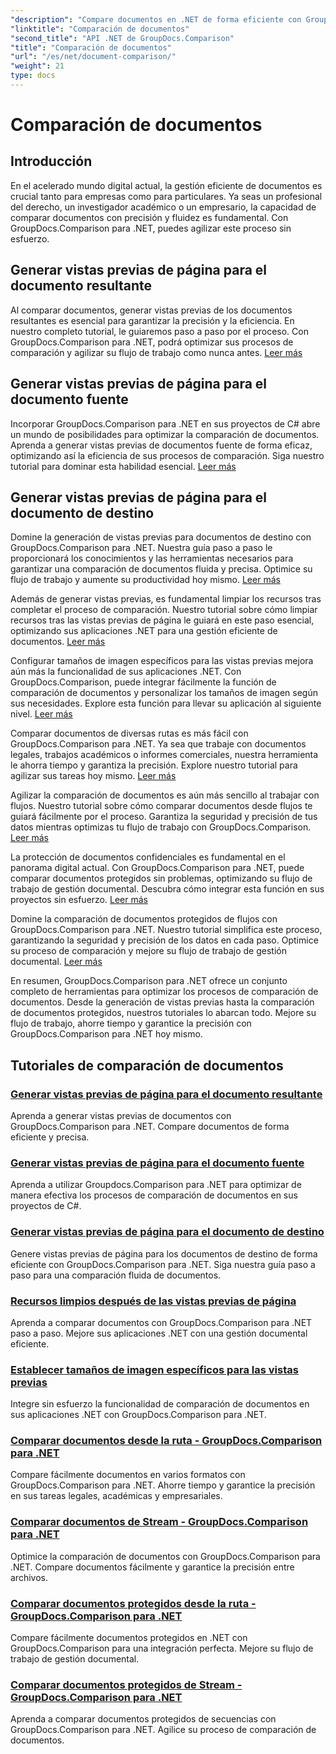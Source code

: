 ```yaml
---
"description": "Compare documentos en .NET de forma eficiente con GroupDocs.Comparison. Optimice la gestión de documentos, mejore el flujo de trabajo y garantice la precisión. ¡Más información!"
"linktitle": "Comparación de documentos"
"second_title": "API .NET de GroupDocs.Comparison"
"title": "Comparación de documentos"
"url": "/es/net/document-comparison/"
"weight": 21
type: docs
---
```

# Comparación de documentos

## Introducción

En el acelerado mundo digital actual, la gestión eficiente de documentos es crucial tanto para empresas como para particulares. Ya seas un profesional del derecho, un investigador académico o un empresario, la capacidad de comparar documentos con precisión y fluidez es fundamental. Con GroupDocs.Comparison para .NET, puedes agilizar este proceso sin esfuerzo.

## Generar vistas previas de página para el documento resultante

Al comparar documentos, generar vistas previas de los documentos resultantes es esencial para garantizar la precisión y la eficiencia. En nuestro completo tutorial, le guiaremos paso a paso por el proceso. Con GroupDocs.Comparison para .NET, podrá optimizar sus procesos de comparación y agilizar su flujo de trabajo como nunca antes. [Leer más](./generate-page-previews-resultant-document/)

## Generar vistas previas de página para el documento fuente

Incorporar GroupDocs.Comparison para .NET en sus proyectos de C# abre un mundo de posibilidades para optimizar la comparación de documentos. Aprenda a generar vistas previas de documentos fuente de forma eficaz, optimizando así la eficiencia de sus procesos de comparación. Siga nuestro tutorial para dominar esta habilidad esencial. [Leer más](./generate-page-previews-source-document/)

## Generar vistas previas de página para el documento de destino

Domine la generación de vistas previas para documentos de destino con GroupDocs.Comparison para .NET. Nuestra guía paso a paso le proporcionará los conocimientos y las herramientas necesarios para garantizar una comparación de documentos fluida y precisa. Optimice su flujo de trabajo y aumente su productividad hoy mismo. [Leer más](./generate-page-previews-target-document/)

Además de generar vistas previas, es fundamental limpiar los recursos tras completar el proceso de comparación. Nuestro tutorial sobre cómo limpiar recursos tras las vistas previas de página le guiará en este paso esencial, optimizando sus aplicaciones .NET para una gestión eficiente de documentos. [Leer más](./clean-resources-after-page-previews/)

Configurar tamaños de imagen específicos para las vistas previas mejora aún más la funcionalidad de sus aplicaciones .NET. Con GroupDocs.Comparison, puede integrar fácilmente la función de comparación de documentos y personalizar los tamaños de imagen según sus necesidades. Explore esta función para llevar su aplicación al siguiente nivel. [Leer más](./set-specific-image-sizes-for-previews/)

Comparar documentos de diversas rutas es más fácil con GroupDocs.Comparison para .NET. Ya sea que trabaje con documentos legales, trabajos académicos o informes comerciales, nuestra herramienta le ahorra tiempo y garantiza la precisión. Explore nuestro tutorial para agilizar sus tareas hoy mismo. [Leer más](./compare-documents-from-path/)

Agilizar la comparación de documentos es aún más sencillo al trabajar con flujos. Nuestro tutorial sobre cómo comparar documentos desde flujos te guiará fácilmente por el proceso. Garantiza la seguridad y precisión de tus datos mientras optimizas tu flujo de trabajo con GroupDocs.Comparison. [Leer más](./compare-documents-from-stream/)

La protección de documentos confidenciales es fundamental en el panorama digital actual. Con GroupDocs.Comparison para .NET, puede comparar documentos protegidos sin problemas, optimizando su flujo de trabajo de gestión documental. Descubra cómo integrar esta función en sus proyectos sin esfuerzo. [Leer más](./compare-protected-documents-from-path/)

Domine la comparación de documentos protegidos de flujos con GroupDocs.Comparison para .NET. Nuestro tutorial simplifica este proceso, garantizando la seguridad y precisión de los datos en cada paso. Optimice su proceso de comparación y mejore su flujo de trabajo de gestión documental. [Leer más](./compare-protected-documents-from-stream/)

En resumen, GroupDocs.Comparison para .NET ofrece un conjunto completo de herramientas para optimizar los procesos de comparación de documentos. Desde la generación de vistas previas hasta la comparación de documentos protegidos, nuestros tutoriales lo abarcan todo. Mejore su flujo de trabajo, ahorre tiempo y garantice la precisión con GroupDocs.Comparison para .NET hoy mismo.
## Tutoriales de comparación de documentos
### [Generar vistas previas de página para el documento resultante](./generate-page-previews-resultant-document/)
Aprenda a generar vistas previas de documentos con GroupDocs.Comparison para .NET. Compare documentos de forma eficiente y precisa.
### [Generar vistas previas de página para el documento fuente](./generate-page-previews-source-document/)
Aprenda a utilizar Groupdocs.Comparison para .NET para optimizar de manera efectiva los procesos de comparación de documentos en sus proyectos de C#.
### [Generar vistas previas de página para el documento de destino](./generate-page-previews-target-document/)
Genere vistas previas de página para los documentos de destino de forma eficiente con GroupDocs.Comparison para .NET. Siga nuestra guía paso a paso para una comparación fluida de documentos.
### [Recursos limpios después de las vistas previas de página](./clean-resources-after-page-previews/)
Aprenda a comparar documentos con GroupDocs.Comparison para .NET paso a paso. Mejore sus aplicaciones .NET con una gestión documental eficiente.
### [Establecer tamaños de imagen específicos para las vistas previas](./set-specific-image-sizes-for-previews/)
Integre sin esfuerzo la funcionalidad de comparación de documentos en sus aplicaciones .NET con GroupDocs.Comparison para .NET.
### [Comparar documentos desde la ruta - GroupDocs.Comparison para .NET](./compare-documents-from-path/)
Compare fácilmente documentos en varios formatos con GroupDocs.Comparison para .NET. Ahorre tiempo y garantice la precisión en sus tareas legales, académicas y empresariales.
### [Comparar documentos de Stream - GroupDocs.Comparison para .NET](./compare-documents-from-stream/)
Optimice la comparación de documentos con GroupDocs.Comparison para .NET. Compare documentos fácilmente y garantice la precisión entre archivos.
### [Comparar documentos protegidos desde la ruta - GroupDocs.Comparison para .NET](./compare-protected-documents-from-path/)
Compare fácilmente documentos protegidos en .NET con GroupDocs.Comparison para una integración perfecta. Mejore su flujo de trabajo de gestión documental.
### [Comparar documentos protegidos de Stream - GroupDocs.Comparison para .NET](./compare-protected-documents-from-stream/)
Aprenda a comparar documentos protegidos de secuencias con GroupDocs.Comparison para .NET. Agilice su proceso de comparación de documentos.